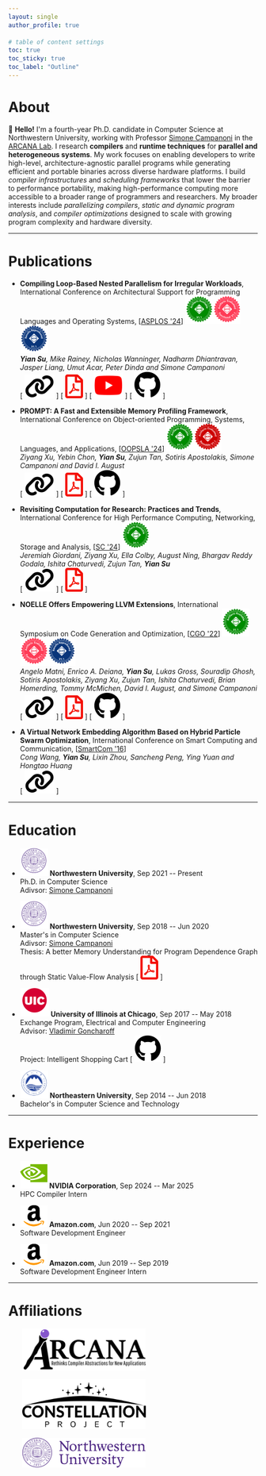 ```yaml
---
layout: single
author_profile: true

# table of content settings
toc: true
toc_sticky: true
toc_label: "Outline"
---
```


<!-- :wave: Hello and welcome to my page! -->

# About

:wave: **Hello!** I'm a fourth-year Ph.D. candidate in Computer Science at Northwestern University, working with Professor [Simone Campanoni](https://users.cs.northwestern.edu/~simonec/index.html) in the [ARCANA Lab](https://users.cs.northwestern.edu/~simonec/Team.html).
I research **compilers** and **runtime techniques** for **parallel and heterogeneous systems**.
My work focuses on enabling developers to write high-level, architecture-agnostic parallel programs while generating efficient and portable binaries across diverse hardware platforms.
I build _compiler infrastructures_ and _scheduling frameworks_ that lower the barrier to performance portability, making high-performance computing more accessible to a broader range of programmers and researchers.
My broader interests include _parallelizing compilers_, _static and dynamic program analysis_, and _compiler optimizations_ designed to scale with growing program complexity and hardware diversity.

---

# Publications

* **Compiling Loop-Based Nested Parallelism for Irregular Workloads**, International Conference on Architectural Support for Programming Languages and Operating Systems, [[ASPLOS '24](https://www.asplos-conference.org/asplos2024/)] [![link](/assets/icons/artifacts_available.svg)](https://www.acm.org/publications/policies/artifact-review-and-badging-current)[![link](/assets/icons/artifacts_functional.svg)](https://www.acm.org/publications/policies/artifact-review-and-badging-current)[![link](/assets/icons/artifacts_reproduced.svg)](https://www.acm.org/publications/policies/artifact-review-and-badging-current)\
_**Yian Su**, Mike Rainey, Nicholas Wanninger, Nadharm Dhiantravan, Jasper Liang, Umut Acar, Peter Dinda and Simone Campanoni_\
[ [![link](/assets/icons/link.svg)](https://dl.acm.org/doi/10.1145/3620665.3640405) ] [ [![pdf](/assets/icons/pdf.svg)](/files/papers/HBC_ASPLOS_2024.pdf) ] [ [![youtube](/assets/icons/youtube.svg)](https://youtu.be/nJLvu4tZblg) ] [ [![github](/assets/icons/github.svg)](https://github.com/arcana-lab/heartbeatcompiler) ]

* **PROMPT: A Fast and Extensible Memory Profiling Framework**, International Conference on Object-oriented Programming, Systems, Languages, and Applications, [[OOPSLA '24](https://2024.splashcon.org/)] [![link](/assets/icons/artifacts_available.svg)](https://www.acm.org/publications/policies/artifact-review-and-badging-current)[![link](/assets/icons/artifacts_reusable.svg)](https://www.acm.org/publications/policies/artifact-review-and-badging-current)\
_Ziyang Xu, Yebin Chon, **Yian Su**, Zujun Tan, Sotiris Apostolakis, Simone Campanoni and David I. August_\
[ [![link](/assets/icons/link.svg)](https://dl.acm.org/doi/10.1145/3649827) ] [ [![pdf](/assets/icons/pdf.svg)](/files/papers/PROMPT_OOPSLA_2024.pdf) ] [ [![github](/assets/icons/github.svg)](http://github.com/vgene/PROMPT) ]

* **Revisiting Computation for Research: Practices and Trends**, International Conference for High Performance Computing, Networking, Storage and Analysis, [[SC '24](https://sc24.supercomputing.org/)] [![link](/assets/icons/artifacts_available.svg)](https://www.acm.org/publications/policies/artifact-review-and-badging-current)\
_Jeremiah Giordani, Ziyang Xu, Ella Colby, August Ning, Bhargav Reddy Godala, Ishita Chaturvedi, Zujun Tan, **Yian Su**_\
[ [![link](/assets/icons/link.svg)](https://ieeexplore.ieee.org/abstract/document/10793131) ] [ [![pdf](/assets/icons/pdf.svg)](/files/papers/SURVEY_SC_2024.pdf) ]

* **NOELLE Offers Empowering LLVM Extensions**, International Symposium on Code Generation and Optimization, [[CGO '22](https://conf.researchr.org/home/cgo-2022)] [![link](/assets/icons/artifacts_available.svg)](https://www.acm.org/publications/policies/artifact-review-and-badging-current)[![link](/assets/icons/artifacts_functional.svg)](https://www.acm.org/publications/policies/artifact-review-and-badging-current)[![link](/assets/icons/artifacts_reproduced.svg)](https://www.acm.org/publications/policies/artifact-review-and-badging-current)\
_Angelo Matni, Enrico A. Deiana, **Yian Su**, Lukas Gross, Souradip Ghosh, Sotiris Apostolakis, Ziyang Xu, Zujun Tan, Ishita Chaturvedi, Brian Homerding, Tommy McMichen, David I. August, and Simone Campanoni_\
[ [![link](/assets/icons/link.svg)](https://doi.org/10.1109/CGO53902.2022.9741276) ] [ [![pdf](/assets/icons/pdf.svg)](/files/papers/NOELLE_CGO_2022.pdf) ] [ [![github](/assets/icons/github.svg)](https://github.com/arcana-lab/noelle) ]

* **A Virtual Network Embedding Algorithm Based on Hybrid Particle Swarm Optimization**, International Conference on Smart Computing and Communication, [[SmartCom '16](https://csis.pace.edu/BigDataSecurity/sc2016/index.html)]\
_Cong Wang, **Yian Su**, Lixin Zhou, Sancheng Peng, Ying Yuan and Hongtao Huang_\
[ [![link](/assets/icons/link.svg)](https://doi.org/10.1007/978-3-319-52015-5_58) ]

---

<!-- # Presentations

* **Effectively Scheduling Nested Fork-join Parallelism with Irregular Workloads**, [Liberty Research Group](https://liberty.princeton.edu/), December 2023

* **Effectively Scheduling Parallel Programs over Parallel Architectures**, Ph.D. Qualifying Exam, December 2023

* **Democratizing Heartbeat Scheduling via Heartbeat Compiler**, [The Constellation Project Workshop](https://constellation-project.net/), July 2023

--- -->

# Education

* [![link](/assets/icons/northwestern.svg)](https://www.northwestern.edu/) **Northwestern University**, Sep 2021 -- Present\
Ph.D. in Computer Science\
Adivsor: [Simone Campanoni](https://users.cs.northwestern.edu/~simonec/index.html)

* [![link](/assets/icons/northwestern.svg)](https://www.northwestern.edu/) **Northwestern University**, Sep 2018 -- Jun 2020\
Master's in Computer Science\
Adivsor: [Simone Campanoni](https://users.cs.northwestern.edu/~simonec/index.html)\
Thesis: A better Memory Understanding for Program Dependence Graph through Static Value-Flow Analysis [ [![pdf](/assets/icons/pdf.svg)](/files/papers/Master_Thesis.pdf) ]

* [![link](/assets/icons/uic.svg)](https://www.uic.edu/) **University of Illinois at Chicago**, Sep 2017 -- May 2018\
Exchange Program, Electrical and Computer Engineering\
Advisor: [Vladimir Goncharoff](https://ece.uic.edu/profiles/vladimir-goncharoff-phd/)\
Project: Intelligent Shopping Cart [ [![github](/assets/icons/github.svg)](https://github.com/yiansu/intelligent-shopping-cart) ]

* [![link](/assets/icons/northeastern.svg)](https://www.neu.edu.cn/) **Northeastern University**, Sep 2014 -- Jun 2018\
Bachelor's in Computer Science and Technology

---

# Experience

* [![link](/assets/icons/nvidia.svg)](https://www.nvidia.com/en-us/) **NVIDIA Corporation**, Sep 2024 -- Mar 2025\
HPC Compiler Intern

* [![link](/assets/icons/amazon.svg)](https://www.amazon.com/) **Amazon.com**, Jun 2020 -- Sep 2021\
Software Development Engineer

* [![link](/assets/icons/amazon.svg)](https://www.amazon.com/) **Amazon.com**, Jun 2019 -- Sep 2019\
Software Development Engineer Intern

---

# Affiliations
<div style="margin-left: 2em; margin-bottom: 1em;">
  <a href="https://users.cs.northwestern.edu/~simonec/Team.html">
    <img src="/assets/images/arcana.png" width="250" />
  </a>
</div>

<div style="margin-left: 2em; margin-bottom: 1em;">
  <a href="https://constellation-project.net/">
    <img src="/assets/images/constellation.png" width="250" />
  </a>
</div>

<div style="margin-left: 2em; margin-bottom: 1em;">
  <a href="https://www.northwestern.edu/">
    <img src="/assets/images/northwestern.svg" width="250" />
  </a>
</div>
